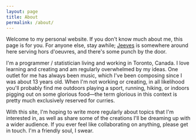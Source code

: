 ```yaml
---
layout: page
title: About
permalink: /about/
---
```


Welcome to my personal website.  If you don't know much about me, this page is for you.  For anyone else, stay awhile; [Jeeves](http://askjeeves.com) is somewhere around here serving hors d'oeuvres, and there's some punch by the door.

I'm a programmer / statistician living and working in Toronto, Canada.  I love learning and creating and am regularly overwhelmed by my ideas.  One outlet for me has always been music, which I've been composing since I was about 13 years old.  When I'm not working or creating, in all likelihood you'll probably find me outdoors playing a sport, running, hiking, or indoors pigging out on some glorious food—the term glorious in this context is pretty much exclusively reserved for curries.  

With this site, I'm hoping to write more regularly about topics that I'm interested in, as well as share some of the creations I'll be dreaming up with a wider audience.  If you ever feel like collaborating on anything, please get in touch.  I'm a friendly soul, I swear.